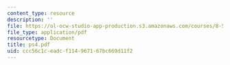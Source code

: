 ```yaml
---
content_type: resource
description: ''
file: https://ol-ocw-studio-app-production.s3.amazonaws.com/courses/8-514-strongly-correlated-systems-in-condensed-matter-physics-fall-2003/ccc56c1ceadcf114967167bc669d11f2_ps4.pdf
file_type: application/pdf
resourcetype: Document
title: ps4.pdf
uid: ccc56c1c-eadc-f114-9671-67bc669d11f2
---
```

